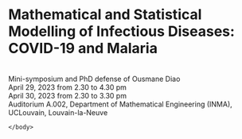 <html>
    <body>
        <div>
            <h1>Mathematical and Statistical Modelling of Infectious Diseases: COVID-19 and Malaria</h1>
          <br>Mini-symposium and PhD defense of Ousmane Diao
          <br>April 29, 2023 from 2.30 to 4.30 pm
          <br>April 30, 2023 from 2.30 to 3.30 pm
          <br>Auditorium A.002, Department of Mathematical Engineering (INMA), UCLouvain, Louvain-la-Neuve
        </div>
            
    </body>
</html>


